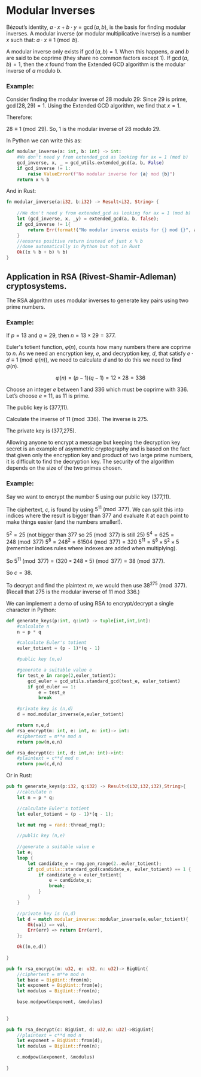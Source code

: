 # Modular Inverses

Bézout’s identity, $a \cdot x + b \cdot y = \gcd(a, b)$, is the basis for finding modular inverses.
A modular inverse (or modular multiplicative inverse) is a number $x$ such that:
$a \cdot x\equiv 1\pmod{b}$.

A modular inverse only exists if $\gcd(a, b) = 1$.
When this happens, $a$ and $b$ are said to be coprime (they share no common factors except 1).
If $\gcd(a, b) = 1$, then the $x$ found from the Extended GCD algorithm is the modular inverse of $a$ modulo $b$.

### Example:

Consider finding the modular inverse of 28 modulo 29:
Since 29 is prime, $\gcd(28, 29) = 1$.
Using the Extended GCD algorithm, we find that $x = 1$.

Therefore:

$28 \equiv 1 \pmod{29}$. 
So, 1 is the modular inverse of 28 modulo 29.

In Python we can write this as:
```python
def modular_inverse(a: int, b: int) -> int:
    #We don't need y from extended_gcd as looking for ax = 1 (mod b)
    gcd_inverse, x, _ = gcd_utils.extended_gcd(a, b, False)
    if gcd_inverse != 1:
        raise ValueError(f"No modular inverse for {a} mod {b}")
    return x % b
```
And in Rust:
```rust
fn modular_inverse(a:i32, b:i32) -> Result<i32, String> {
    
    //We don't need y from extended_gcd as looking for ax = 1 (mod b)
    let (gcd_inverse, x, _y) = extended_gcd(a, b, false);
    if gcd_inverse != 1{
        return Err(format!("No modular inverse exists for {} mod {}", a, b));
    }
    //ensures positive return instead of just x % b
    //done automatically in Python but not in Rust
    Ok((x % b + b) % b) 
}
``` 
## Application in RSA (Rivest-Shamir-Adleman) cryptosystems.

The RSA algorithm uses modular inverses to generate key pairs using two prime numbers. 

### Example:

If $p = 13$ and $q = 29$, then $n = 13 \times 29 = 377$. 

Euler's totient function, $\varphi(n)$, counts how many numbers there are coprime to $n$. As we need an encryption key, $e$, and decryption key, $d$, that satisfy $e \cdot d \equiv 1\pmod{\varphi(n)}$, we need to calculate $d$ and to do this we need to find $\varphi(n)$.

$$
\varphi(n)= (p-1)(q-1) = 12 \times 28 = 336
$$

Choose an integer $e$ between 1 and 336 which must be coprime with 336. Let’s choose $e$ = 11, as 11 is prime. 

The public key is (377,11).

Calculate the inverse of $11 \pmod{336}$. The inverse is 275.

The private key is (377,275).

Allowing anyone to encrypt a message but keeping the decryption key secret is an example of asymmetric cryptography and is based on the fact that given only the encryption key and product of two large prime numbers, it is difficult to find the decryption key. The security of the algorithm depends on the size of the two primes chosen. 

### Example:

Say we want to encrypt the number 5 using our public key (377,11). 

The ciphertext, $c$, is found by using $5^{11} \pmod{377}$. We can split this into indices where the result is bigger than 377 and evaluate it at each point to make things easier (and the numbers smaller!).

$5^2 = 25$ (not bigger than 377 so $25 \pmod{377}$ is still 25)
$5^4 = 625 = 248 \pmod{377}$
$5^8 = 248^2 = 61504 \pmod{377} = 320$ 
$5^{11} = 5^{8} \times 5^{2} \times 5$ (remember indices rules where indexes are added when multiplying).

So $5^{11} \pmod{377} = (320 \times 248 \times 5) \pmod{377} = 38 \pmod{377}$.

So $c = 38$.

To decrypt and find the plaintext $m$, we would then use $38^{275} \pmod{377}$.  
(Recall that 275 is the modular inverse of 11 mod 336.)

We can implement a demo of using RSA to encrypt/decrypt a single character in Python:

```python
def generate_keys(p:int, q:int) -> tuple[int,int,int]:
    #calculate n
    n = p * q

    #calculate Euler's totient
    euler_totient = (p - 1)*(q - 1)

    #public key (n,e)

    #generate a suitable value e
    for test_e in range(2,euler_totient):
        gcd_euler = gcd_utils.standard_gcd(test_e, euler_totient)
        if gcd_euler == 1:
            e = test_e
            break

    #private key is (n,d)
    d = mod.modular_inverse(e,euler_totient)

    return n,e,d
def rsa_encrypt(m: int, e: int, n: int)-> int:
    #ciphertext = m**e mod n 
    return pow(m,e,n)

def rsa_decrypt(c: int, d: int,n: int)->int:
    #plaintext = c**d mod n
    return pow(c,d,n)
```
Or in Rust:
```rust
pub fn generate_keys(p:i32, q:i32) -> Result<(i32,i32,i32),String>{
    //calculate n
    let n = p * q;

    //calculate Euler's totient
    let euler_totient = (p - 1)*(q - 1);

    let mut rng = rand::thread_rng();

    //public key (n,e)
    
    //generate a suitable value e
    let e;
    loop {
        let candidate_e = rng.gen_range(2..euler_totient);
        if gcd_utils::standard_gcd(candidate_e, euler_totient) == 1 {
            if candidate_e < euler_totient{
                e = candidate_e;
                break;
            }
        }
    }

    //private key is (n,d)
    let d = match modular_inverse::modular_inverse(e,euler_totient){
        Ok(val) => val,
        Err(err) => return Err(err),
    };

    Ok((n,e,d))
     
}

pub fn rsa_encrypt(m: u32, e: u32, n: u32)-> BigUint{
    //ciphertext = m**e mod n 
    let base = BigUint::from(m);
    let exponent = BigUint::from(e);
    let modulus = BigUint::from(n);

    base.modpow(&exponent, &modulus)
        
       
}

pub fn rsa_decrypt(c: BigUint, d: u32,n: u32)->BigUint{
    //plaintext = c**d mod n
    let exponent = BigUint::from(d);
    let modulus = BigUint::from(n);

    c.modpow(&exponent, &modulus)
    
}
```


